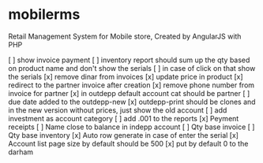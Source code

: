 # mobilerms
Retail Management System for Mobile store, Created by AngularJS with PHP

[ ] show invoice payment 
[ ] inventory report should sum up the qty based on product name and don't show the serials
[ ] in case of click on that show the serials
[x] remove dinar from invoices
[x] update price in product
[x] redirect to the partner invoice after creation
[x] remove phone number from invoice for partner
[x] in outdepp default account cat should be partner
[ ] due date added to the outdepp-new
[x] outdepp-print should be clones and in the new version without prices, just show the old account
[ ] add investment as account category
[ ] add .001 to the reports
[x] Peyment receipts
[ ] Name close to balance in indepp account
[ ] Qty base invoice
[ ] Qty base inventory
[x] Auto row generate in case of enter the serial
[x] Account list page size by default should be 500
[x] put by default 0 to the darham
